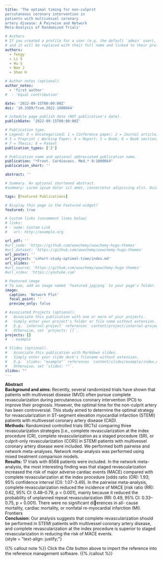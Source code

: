 ```yaml
---
title: 'The optimal timing for non-culprit
percutaneous coronary intervention in
patients with multivessel coronary
artery disease: A Pairwise and Network
Meta-Analysis of Randomized Trials'

# Authors
# If you created a profile for a user (e.g. the default `admin` user), write the username (folder name) here
# and it will be replaced with their full name and linked to their profile.
authors:
  - fengy
  - Li S
  - Hu S
  - Wan J
  - Shao H

# Author notes (optional)
author_notes:
  - 'first author'
#  - 'Equal contribution'

date: '2022-09-15T00:00:00Z'
doi: '10.3389/fcvm.2022.1000664'

# Schedule page publish date (NOT publication's date).
publishDate: '2022-09-15T00:00:00Z'

# Publication type.
# Legend: 0 = Uncategorized; 1 = Conference paper; 2 = Journal article;
# 3 = Preprint / Working Paper; 4 = Report; 5 = Book; 6 = Book section;
# 7 = Thesis; 8 = Patent
publication_types: ['2']

# Publication name and optional abbreviated publication name.
publication: "*Front. Cardiovasc. Med.* 9:1000664"
publication_short: ''

abstract: ''

# Summary. An optional shortened abstract.
#summary: Lorem ipsum dolor sit amet, consectetur adipiscing elit. Duis posuere tellus ac convallis placerat. Proin tincidunt magna sed ex sollicitudin condimentum.

tags: [Featured Publications]

# Display this page in the Featured widget?
featured: true

# Custom links (uncomment lines below)
# links:
# - name: Custom Link
#   url: http://example.org

url_pdf: ''
#url_code: 'https://github.com/wowchemy/wowchemy-hugo-themes'
#url_dataset: 'https://github.com/wowchemy/wowchemy-hugo-themes'
url_poster: ''
url_project: 'cohort-study-optimal-time/index.md'
url_slides: ''
#url_source: 'https://github.com/wowchemy/wowchemy-hugo-themes'
#url_video: 'https://youtube.com'

# Featured image
# To use, add an image named `featured.jpg/png` to your page's folder.
image:
  caption: 'Network Plot'
  focal_point: ''
  preview_only: false

# Associated Projects (optional).
#   Associate this publication with one or more of your projects.
#   Simply enter your project's folder or file name without extension.
#   E.g. `internal-project` references `content/project/internal-project/index.md`.
#   Otherwise, set `projects: []`.
projects: []
#  - example

# Slides (optional).
#   Associate this publication with Markdown slides.
#   Simply enter your slide deck's filename without extension.
#   E.g. `slides: "example"` references `content/slides/example/index.md`.
#   Otherwise, set `slides: ""`.
slides: ""
---
```


**Abstract**  
**Background and aims:** Recently, several randomized trials have shown
that patients with multivessel disease (MVD) often pursue complete
revascularization during percutaneous coronary intervention (PCI) to
improve their prognosis. However, the optimal time for the non-culprit artery
has been controversial. This study aimed to determine the optimal strategy
for revascularization in ST-segment elevation myocardial infarction (STEMI)
patients with multivessel coronary artery disease (CAD).  
**Methods:** Randomized controlled trials (RCTs) comparing three
revascularization strategies [i.e., complete revascularization at the index
procedure (CR), complete revascularization as a staged procedure (SR),
or culprit-only revascularization (COR)] in STEMI patients with multivessel
coronary artery disease were included. We performed both pairwise and
network meta-analyses. Network meta-analysis was performed using mixed
treatment comparison models.  
**Results:** 17 trials with 8568 patients were included. In the network meta-
analysis, the most interesting finding was that staged revascularization
increased the risk of major adverse cardiac events (MACE) compared with
complete revascularization at the index procedure [odds ratio (OR): 1.93;
95% confidence interval (CI): 1.07–3.49]. In the pairwise meta-analysis,
complete revascularization reduced the incidence of MACE [risk ratio
(RR): 0.62, 95% CI: 0.48–0.79, p < 0.001], mainly because it reduced
the probability of unplanned repeat revascularization (RR: 0.49, 95% CI:
0.33–0.75, p = 0.001). There were no significant di􀀀erences in all-
cause mortality, cardiac mortality, or nonfatal re-myocardial infarction (MI).
Frontiers  
**Conclusion:** Our analysis suggests that complete revascularization should
be performed in STEMI patients with multivessel coronary artery disease,
and complete revascularization at the index procedure is superior to staged
revascularization in reducing the risk of MACE events.  
{style = "text-align: justify;"}

{{% callout note %}}
Click the _Cite_ button above to import the reference into the reference management software.
{{% /callout %}}


